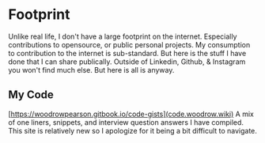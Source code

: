 # Footprint

Unlike real life, I don't have a large footprint on the internet. Especially contributions to opensource, or public personal projects. My consumption to contribution to the internet is sub-standard. But here is the stuff I have done that I can share publically. Outside of Linkedin, Github, & Instagram you won't find much else. But here is all is anyway.

## My Code
[https://woodrowpearson.gitbook.io/code-gists](code.woodrow.wiki)
A mix of one liners, snippets, and interview question answers I have compiled. This site is relatively new so I apologize for it being a bit difficult to navigate.
